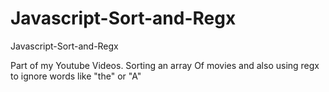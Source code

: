 # Javascript-Sort-and-Regx
Javascript-Sort-and-Regx

Part of my Youtube Videos. 
Sorting an array Of movies and also using regx to ignore words like "the" or "A"
